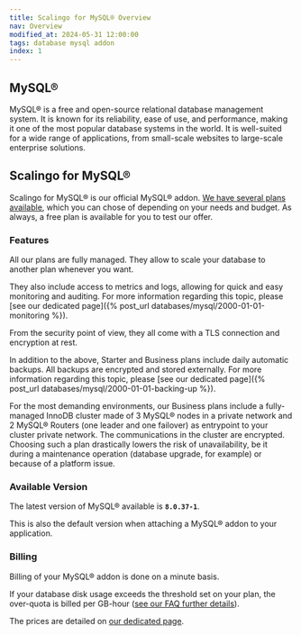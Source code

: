 ```yaml
---
title: Scalingo for MySQL® Overview
nav: Overview
modified_at: 2024-05-31 12:00:00
tags: database mysql addon
index: 1
---
```


## MySQL®

MySQL® is a free and open-source relational database management system. It is
known for its reliability, ease of use, and performance, making it one of the
most popular database systems in the world. It is well-suited for a wide range
of applications, from small-scale websites to large-scale enterprise solutions.


## Scalingo for MySQL®

Scalingo for MySQL® is our official MySQL® addon. [We have several
plans available](https://scalingo.com/databases/mysql#database-compare),
which you can chose of depending on your needs and budget. As always, a free
plan is available for you to test our offer.

### Features

All our plans are fully managed. They allow to scale your database to another
plan whenever you want.

They also include access to metrics and logs, allowing for quick and easy
monitoring and auditing. For more information regarding this topic, please [see
our dedicated page]({% post_url databases/mysql/2000-01-01-monitoring %}).

From the security point of view, they all come with a TLS connection and
encryption at rest.

In addition to the above, Starter and Business plans include daily automatic
backups. All backups are encrypted and stored externally. For more information
regarding this topic, please [see our dedicated page]({% post_url databases/mysql/2000-01-01-backing-up %}).

For the most demanding environments, our Business plans include a fully-managed
InnoDB cluster made of 3 MySQL® nodes in a private network and 2 MySQL® Routers
(one leader and one failover) as entrypoint to your cluster private network. The
communications in the cluster are encrypted. Choosing such a plan drastically
lowers the risk of unavailability, be it during a maintenance operation
(database upgrade, for example) or because of a platform issue.

### Available Version

The latest version of MySQL® available is **`8.0.37-1`**.

This is also the default version when attaching a MySQL® addon to your
application.

### Billing

Billing of your MySQL® addon is done on a minute basis.

If your database disk usage exceeds the threshold set on your plan, the
over-quota is billed per GB-hour ([see our FAQ further details](https://scalingo.com/databases/mysql)).

The prices are detailed on
[our dedicated page](https://scalingo.com/databases/mysql).

